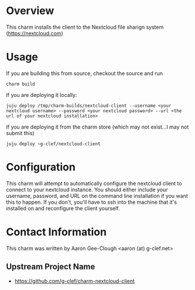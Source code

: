 # Overview

This charm installs the client to the Nextcloud file sharign system (https://nextcloud.com)

# Usage

If you are building this from source, checkout the source and run
```
charm build
```

If you are deploying it locally:
```
juju deploy /tmp/charm-builds/nextcloud-client --username <your nextcloud username> --password <your nextcloud password> --url <the url of your nextcloud installation>
```

If you are deploying it from the charm store (which may not exist...I may not submit this)

```
juju deploy ~g-clef/nextcloud-client
```


# Configuration

This charm will attempt to automatically configure the nextcloud client to connect to your nextcloud instance.
You should either include your username, password, and URL on the command line installation if you want this
to happen. If you don't, you'll have to ssh into the machine that it's installed on and reconfigure the client yourself.


# Contact Information

This charm was written by Aaron Gee-Clough <aaron (at) g-clef.net>

## Upstream Project Name

  - https://github.com/g-clef/charm-nextcloud-client


